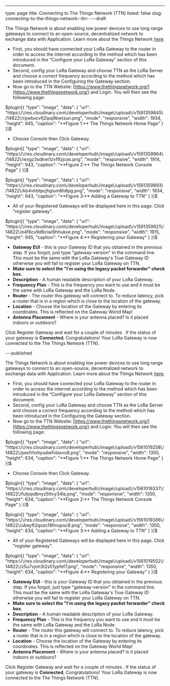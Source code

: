 ---
type: page
title: Connecting to The Things Network (TTN)
listed: false
slug: connecting-to-the-things-network--ttn-
---draft

The Things Network is about enabling low power devices to use long range [g](https://www.thethingsnetwork.org/docs/gateways/)ateways to connect to an open-source, decentralized network to exchange data with Application. Learn more about the Things Network [here](https://www.thethingsnetwork.org/docs/).

- First, you should have connected your LoRa Gateway to the router in order to access the internet according to the method which has been introduced in the “Configure your LoRa Gateway” section of this document.
- Second, config your LoRa Gateway and choose TTN as the LoRa Server and choose a correct frequency according to the method which has been introduced in the Configuring the Gateway section.
- Now go to the TTN Website: [https://www.thethingsnetwork.org/](https://www.thethingsnetwork.org/) and Login. You will then see the following page:

$plugin[{
    "type": "image",
    "data": {
        "url": "https:\/\/res.cloudinary.com\/developerhub\/image\/upload\/v1591359845\/14822\/rpwbxcvfj2ipq9bwtzun.png",
        "mode": "responsive",
        "width": 1934,
        "height": 945,
        "caption": "**Figure 1:** The Things Network Home Page"
    }
}]$

- Choose Console then Click Gateway.

$plugin[{
    "type": "image",
    "data": {
        "url": "https:\/\/res.cloudinary.com\/developerhub\/image\/upload\/v1591359864\/14822\/wxgz3sdkwi1zvf9zjcas.png",
        "mode": "responsive",
        "width": 1914,
        "height": 943,
        "caption": "**Figure 2:** The Things Network Console Page"
    }
}]$

$plugin[{
    "type": "image",
    "data": {
        "url": "https:\/\/res.cloudinary.com\/developerhub\/image\/upload\/v1591359893\/14822\/kb4vhbtpcjhgium8h8pg.png",
        "mode": "responsive",
        "width": 1934,
        "height": 943,
        "caption": "**Figure 3:** Adding a Gateway to TTN"
    }
}]$

- All of your Registered Gateways will be displayed here in this page. Click "register gateway".

$plugin[{
    "type": "image",
    "data": {
        "url": "https:\/\/res.cloudinary.com\/developerhub\/image\/upload\/v1591359921\/14822\/e4f6cv9d6ciwl9hhukxe.png",
        "mode": "responsive",
        "width": 1915,
        "height": 945,
        "caption": "**Figure 4:** Registering your Gateway"
    }
}]$

- **Gateway EUI** - this is your Gateway ID that you obtained in the previous step. If you forgot, just type "gateway-version" in the command line. This must be the same with the LoRa Gateway's True Gateway ID otherwise you will fail to register your LoRa Gateway on TTN. 
- **Make sure to select the "I'm using the legacy packet forwarder" check box.**
- **Description** - A human readable description of your LoRa Gateway.
- **Frequency Plan** - This is the frequency you want to use and it must be the same with LoRa Gateway and the LoRa Node.
- **Router** - The router this gateway will connect to. To reduce latency, pick a router that is in a region which is close to the location of the gateway.
- **Location** - Choose the location of the Gateway by entering its coordinates. This is reflected on the Gateway World Map!
- **Antenna Placement** - Where is your antenna placed? Is it placed indoors or outdoors?

Click Register Gateway and wait for a couple of minutes . If the status of your gateway is **Connected**, Congratulations! Your LoRa Gateway is now connected to the The Things Network (TTN).

---published

The Things Network is about enabling low power devices to use long range [g](https://www.thethingsnetwork.org/docs/gateways/)ateways to connect to an open-source, decentralized network to exchange data with Application. Learn more about the Things Network [here](https://www.thethingsnetwork.org/docs/).

- First, you should have connected your LoRa Gateway to the router in order to access the internet according to the method which has been introduced in the “Configure your LoRa Gateway” section of this document.
- Second, config your LoRa Gateway and choose TTN as the LoRa Server and choose a correct frequency according to the method which has been introduced in the Configuring the Gateway section.
- Now go to the TTN Website: [https://www.thethingsnetwork.org/](https://www.thethingsnetwork.org/) and Login. You will then see the following page:

$plugin[{
    "type": "image",
    "data": {
        "url": "https:\/\/res.cloudinary.com\/developerhub\/image\/upload\/v1561019258\/14822\/pexfrhxhyudwfvloxvo8.png",
        "mode": "responsive",
        "width": 1350,
        "height": 634,
        "caption": "**Figure 1:** The Things Network Home Page"
    }
}]$

- Choose Console then Click Gateway.

$plugin[{
    "type": "image",
    "data": {
        "url": "https:\/\/res.cloudinary.com\/developerhub\/image\/upload\/v1561019337\/14822\/fuljopdbnyz5ttvy34la.png",
        "mode": "responsive",
        "width": 1350,
        "height": 634,
        "caption": "**Figure 2:** The Things Network Console Page"
    }
}]$

$plugin[{
    "type": "image",
    "data": {
        "url": "https:\/\/res.cloudinary.com\/developerhub\/image\/upload\/v1561019386\/14822\/ubeyft2qozcf8fmupsc8.png",
        "mode": "responsive",
        "width": 1350,
        "height": 634,
        "caption": "**Figure 3:** Adding a Gateway to TTN"
    }
}]$

- All of your Registered Gateways will be displayed here in this page. Click "register gateway".

$plugin[{
    "type": "image",
    "data": {
        "url": "https:\/\/res.cloudinary.com\/developerhub\/image\/upload\/v1561019502\/14822\/z5u7vjoh3t2s51ypfef7.png",
        "mode": "responsive",
        "width": 1350,
        "height": 634,
        "caption": "**Figure 4:** Registering your Gateway"
    }
}]$

- **Gateway EUI** - this is your Gateway ID that you obtained in the previous step. If you forgot, just type "gateway-version" in the command line. This must be the same with the LoRa Gateway's True Gateway ID otherwise you will fail to register your LoRa Gateway on TTN. 
- **Make sure to select the "I'm using the legacy packet forwarder" check box.**
- **Description** - A human readable description of your LoRa Gateway.
- **Frequency Plan** - This is the frequency you want to use and it must be the same with LoRa Gateway and the LoRa Node.
- **Router** - The router this gateway will connect to. To reduce latency, pick a router that is in a region which is close to the location of the gateway.
- **Location** - Choose the location of the Gateway by entering its coordinates. This is reflected on the Gateway World Map!
- **Antenna Placement** - Where is your antenna placed? Is it placed indoors or outdoors?

Click Register Gateway and wait for a couple of minutes . If the status of your gateway is **Connected**, Congratulations! Your LoRa Gateway is now connected to the The Things Network (TTN).

